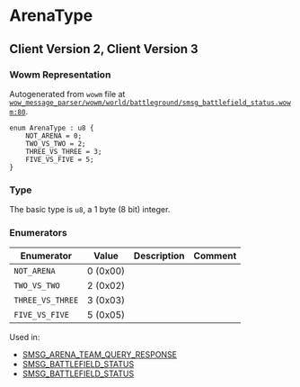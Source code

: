 # ArenaType

## Client Version 2, Client Version 3

### Wowm Representation

Autogenerated from `wowm` file at [`wow_message_parser/wowm/world/battleground/smsg_battlefield_status.wowm:80`](https://github.com/gtker/wow_messages/tree/main/wow_message_parser/wowm/world/battleground/smsg_battlefield_status.wowm#L80).

```rust,ignore
enum ArenaType : u8 {
    NOT_ARENA = 0;
    TWO_VS_TWO = 2;
    THREE_VS_THREE = 3;
    FIVE_VS_FIVE = 5;
}
```
### Type
The basic type is `u8`, a 1 byte (8 bit) integer.
### Enumerators
| Enumerator | Value  | Description | Comment |
| --------- | -------- | ----------- | ------- |
| `NOT_ARENA` | 0 (0x00) |  |  |
| `TWO_VS_TWO` | 2 (0x02) |  |  |
| `THREE_VS_THREE` | 3 (0x03) |  |  |
| `FIVE_VS_FIVE` | 5 (0x05) |  |  |

Used in:
* [SMSG_ARENA_TEAM_QUERY_RESPONSE](smsg_arena_team_query_response.md)
* [SMSG_BATTLEFIELD_STATUS](smsg_battlefield_status.md)
* [SMSG_BATTLEFIELD_STATUS](smsg_battlefield_status.md)

